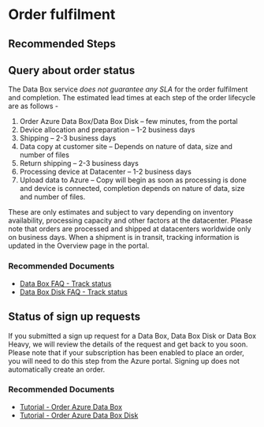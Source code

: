 <properties
	pageTitle="Order creation"
	description="Learn more about order processing timelines"
	service="microsoft.databox.jobs"
	resource=""
	authors="ansubram"
	ms.author="ansubram"
	displayOrder=""
	selfHelpType="generic"
	supportTopicIds="32639213"
	resourceTags=""
	productPesIds="16505"
	cloudEnvironments="public,fairfax, usnat, ussec"
	articleId="32639213"
	ownershipId="StorageMediaEdge_DataBox"
/>

# Order fulfilment

## **Recommended Steps**

## Query about order status

The Data Box service *does not guarantee any SLA* for the order fulfilment and completion. The estimated lead times at each step of the order lifecycle are as follows - 

  1.	Order Azure Data Box/Data Box Disk – few minutes, from the portal
  2.	Device allocation and preparation – 1-2 business days
  3.	Shipping – 2-3 business days
  4.	Data copy at customer site – Depends on nature of data, size and number of files
  5.	Return shipping – 2-3 business days
  6.	Processing device at Datacenter – 1-2 business days
  7.	Upload data to Azure – Copy will begin as soon as processing is done and device is connected, completion depends on nature of data, size and number of files.

These are only estimates and subject to vary depending on inventory availability, processing capacity and other factors at the datacenter. Please note that orders are processed and shipped at datacenters worldwide only on business days.
When a shipment is in transit, tracking information is updated in the Overview page in the portal.

### **Recommended Documents**

* [Data Box FAQ - Track status](https://docs.microsoft.com/azure/databox/data-box-faq?WT.mc_id=Portal-Microsoft_Azure_Support#track-status)
* [Data Box Disk FAQ - Track status](https://docs.microsoft.com/azure/databox/data-box-disk-faq#track-status)


## Status of sign up requests

If you submitted a sign up request for a Data Box, Data Box Disk or Data Box Heavy, we will review the details of the request and get back to you soon. Please note that if your subscription has been enabled to place an order, you will need to do this step from the Azure portal. Signing up does not automatically create an order.


### **Recommended Documents**

* [Tutorial - Order Azure Data Box](https://docs.microsoft.com/azure/databox/data-box-deploy-ordered?tabs=portal)
* [Tutorial - Order Azure Data Box Disk](https://docs.microsoft.com/azure/databox/data-box-disk-deploy-ordered)
